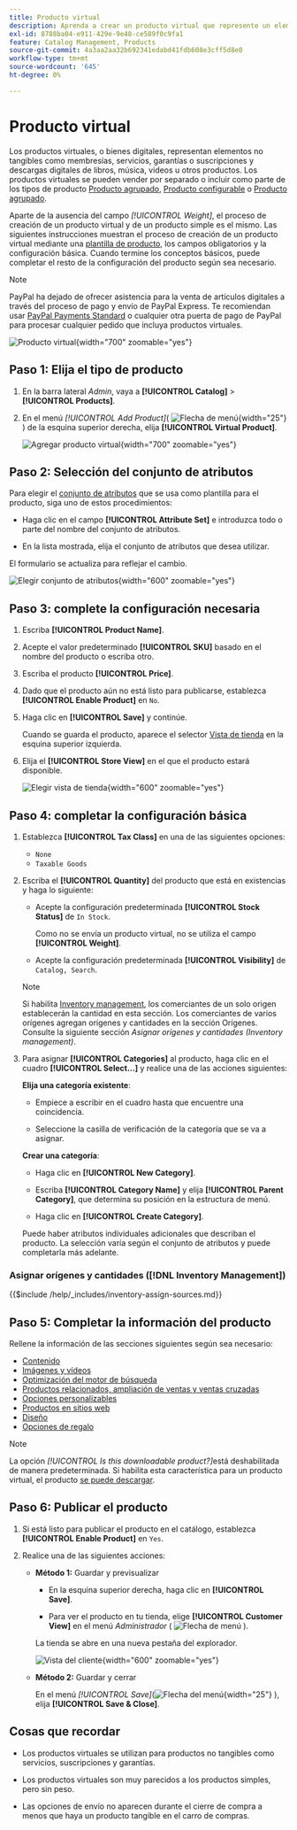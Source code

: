 ```yaml
---
title: Producto virtual
description: Aprenda a crear un producto virtual que represente un elemento no tangible, como una suscripción, un servicio, una garantía o una suscripción.
exl-id: 8788ba04-e911-429e-9e48-ce589f0c9fa1
feature: Catalog Management, Products
source-git-commit: 4a3aa2aa32b692341edabd41fdb608e3cff5d8e0
workflow-type: tm+mt
source-wordcount: '645'
ht-degree: 0%

---
```


# Producto virtual

Los productos virtuales, o bienes digitales, representan elementos no tangibles como membresías, servicios, garantías o suscripciones y descargas digitales de libros, música, videos u otros productos. Los productos virtuales se pueden vender por separado o incluir como parte de los tipos de producto [Producto agrupado](product-create-grouped.md), [Producto configurable](product-create-configurable.md) o [Producto agrupado](product-create-bundle.md).

Aparte de la ausencia del campo _[!UICONTROL Weight]_, el proceso de creación de un producto virtual y de un producto simple es el mismo. Las siguientes instrucciones muestran el proceso de creación de un producto virtual mediante una [plantilla de producto](attribute-sets.md), los campos obligatorios y la configuración básica. Cuando termine los conceptos básicos, puede completar el resto de la configuración del producto según sea necesario.

>[!NOTE]
>
>PayPal ha dejado de ofrecer asistencia para la venta de artículos digitales a través del proceso de pago y envío de PayPal Express. Te recomiendan usar [PayPal Payments Standard](../stores-purchase/paypal-payments-standard.md) o cualquier otra puerta de pago de PayPal para procesar cualquier pedido que incluya productos virtuales.

![Producto virtual](./assets/product-virtual-membership.png){width="700" zoomable="yes"}

## Paso 1: Elija el tipo de producto

1. En la barra lateral _Admin_, vaya a **[!UICONTROL Catalog]** > **[!UICONTROL Products]**.

1. En el menú _[!UICONTROL Add Product]_( ![Flecha de menú](../assets/icon-menu-down-arrow-red.png){width="25"} ) de la esquina superior derecha, elija **[!UICONTROL Virtual Product]**.

   ![Agregar producto virtual](./assets/product-add-virtual.png){width="700" zoomable="yes"}

## Paso 2: Selección del conjunto de atributos

Para elegir el [conjunto de atributos](attribute-sets.md) que se usa como plantilla para el producto, siga uno de estos procedimientos:

- Haga clic en el campo **[!UICONTROL Attribute Set]** e introduzca todo o parte del nombre del conjunto de atributos.

- En la lista mostrada, elija el conjunto de atributos que desea utilizar.

El formulario se actualiza para reflejar el cambio.

![Elegir conjunto de atributos](./assets/product-create-choose-attribute-set.png){width="600" zoomable="yes"}

## Paso 3: complete la configuración necesaria

1. Escriba **[!UICONTROL Product Name]**.

1. Acepte el valor predeterminado **[!UICONTROL SKU]** basado en el nombre del producto o escriba otro.

1. Escriba el producto **[!UICONTROL Price]**.

1. Dado que el producto aún no está listo para publicarse, establezca **[!UICONTROL Enable Product]** en `No`.

1. Haga clic en **[!UICONTROL Save]** y continúe.

   Cuando se guarda el producto, aparece el selector [Vista de tienda](introduction.md#product-scope) en la esquina superior izquierda.

1. Elija el **[!UICONTROL Store View]** en el que el producto estará disponible.

   ![Elegir vista de tienda](./assets/product-create-store-view-choose.png){width="600" zoomable="yes"}

## Paso 4: completar la configuración básica

1. Establezca **[!UICONTROL Tax Class]** en una de las siguientes opciones:

   - `None`
   - `Taxable Goods`

1. Escriba el **[!UICONTROL Quantity]** del producto que está en existencias y haga lo siguiente:

   - Acepte la configuración predeterminada **[!UICONTROL Stock Status]** de `In Stock`.

     Como no se envía un producto virtual, no se utiliza el campo **[!UICONTROL Weight]**.

   - Acepte la configuración predeterminada **[!UICONTROL Visibility]** de `Catalog, Search`.

   >[!NOTE]
   >
   >Si habilita [Inventory management](../inventory-management/introduction.md), los comerciantes de un solo origen establecerán la cantidad en esta sección. Los comerciantes de varios orígenes agregan orígenes y cantidades en la sección Orígenes. Consulte la siguiente sección _Asignar orígenes y cantidades (Inventory management)_.

1. Para asignar **[!UICONTROL Categories]** al producto, haga clic en el cuadro **[!UICONTROL Select…]** y realice una de las acciones siguientes:

   **Elija una categoría existente**:

   - Empiece a escribir en el cuadro hasta que encuentre una coincidencia.

   - Seleccione la casilla de verificación de la categoría que se va a asignar.

   **Crear una categoría**:

   - Haga clic en **[!UICONTROL New Category]**.

   - Escriba **[!UICONTROL Category Name]** y elija **[!UICONTROL Parent Category]**, que determina su posición en la estructura de menú.

   - Haga clic en **[!UICONTROL Create Category]**.

   Puede haber atributos individuales adicionales que describan el producto. La selección varía según el conjunto de atributos y puede completarla más adelante.

### Asignar orígenes y cantidades ([!DNL Inventory Management])

{{$include /help/_includes/inventory-assign-sources.md}}

## Paso 5: Completar la información del producto

Rellene la información de las secciones siguientes según sea necesario:

- [Contenido](product-content.md)
- [Imágenes y vídeos](product-images-and-video.md)
- [Optimización del motor de búsqueda](product-search-engine-optimization.md)
- [Productos relacionados, ampliación de ventas y ventas cruzadas](related-products-up-sells-cross-sells.md)
- [Opciones personalizables](settings-advanced-custom-options.md)
- [Productos en sitios web](settings-basic-websites.md)
- [Diseño](settings-advanced-design.md)
- [Opciones de regalo](product-gift-options.md)

>[!NOTE]
>
>La opción _[!UICONTROL Is this downloadable product?]_&#x200B;está deshabilitada de manera predeterminada. Si habilita esta característica para un producto virtual, el producto [se puede descargar](product-create-downloadable.md#downloadable-product).

## Paso 6: Publicar el producto

1. Si está listo para publicar el producto en el catálogo, establezca **[!UICONTROL Enable Product]** en `Yes`.

1. Realice una de las siguientes acciones:

   - **Método 1:** Guardar y previsualizar

      - En la esquina superior derecha, haga clic en **[!UICONTROL Save]**.

      - Para ver el producto en tu tienda, elige **[!UICONTROL Customer View]** en el menú _Administrador_ ( ![Flecha de menú](../assets/icon-menu-down-arrow-black.png) ).

     La tienda se abre en una nueva pestaña del explorador.

     ![Vista del cliente](./assets/product-admin-customer-view.png){width="600" zoomable="yes"}

   - **Método 2:** Guardar y cerrar

     En el menú _[!UICONTROL Save]_(![Flecha del menú](../assets/icon-menu-down-arrow-red.png){width="25"} ), elija **[!UICONTROL Save & Close]**.

## Cosas que recordar

- Los productos virtuales se utilizan para productos no tangibles como servicios, suscripciones y garantías.

- Los productos virtuales son muy parecidos a los productos simples, pero sin peso.

- Las opciones de envío no aparecen durante el cierre de compra a menos que haya un producto tangible en el carro de compras.

<!-- Last updated from includes: 2023-05-19 17:14:58 -->
